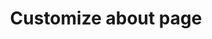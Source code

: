 ---
layout: default
title: Customize about page
parent: Customizing a Minima Jekyll theme
nav_order: 16
---
